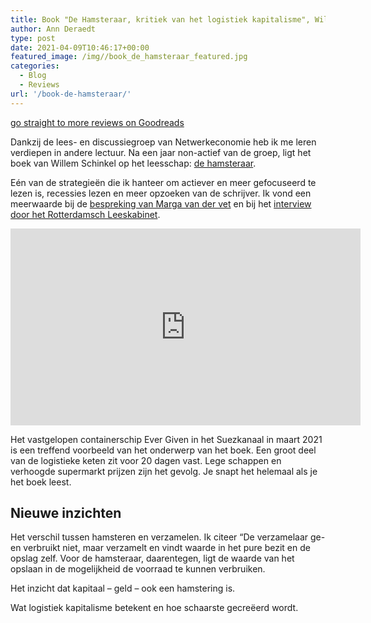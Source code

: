 ```yaml
---
title: Book "De Hamsteraar, kritiek van het logistiek kapitalisme", Willem Schinkel
author: Ann Deraedt
type: post
date: 2021-04-09T10:46:17+00:00
featured_image: /img//book_de_hamsteraar_featured.jpg
categories:
  - Blog
  - Reviews
url: '/book-de-hamsteraar/'
---
```

[go straight to more reviews on Goodreads][1]


Dankzij de lees- en discussiegroep van Netwerkeconomie heb ik me leren verdiepen in andere lectuur. Na een jaar non-actief van de groep, ligt het boek van Willem Schinkel op het leesschap: [de hamsteraar](https://www.bol.com/be/f/de-hamsteraar/9300000004184571/).

Eén van de strategieën die ik hanteer om actiever en meer gefocuseerd te lezen is, recessies lezen en meer opzoeken van de schrijver. Ik vond een meerwaarde bij de [bespreking van Marga van der vet](https://boekrecensiesblog.nl/de-hamsteraar/) en bij het [interview door het Rotterdamsch Leeskabinet](https://www.youtube.com/watch?v=3TX7iS3kYPw).
<iframe class="mx-auto" width="560" height="315" src="https://www.youtube.com/embed/3TX7iS3kYPw" frameborder="0" allow="accelerometer; autoplay; clipboard-write; encrypted-media; gyroscope; picture-in-picture" allowfullscreen></iframe>

Het vastgelopen containerschip Ever Given in het Suezkanaal in maart 2021 is een treffend voorbeeld van het onderwerp van het boek. Een groot deel van de logistieke keten zit voor 20 dagen vast. Lege schappen en verhoogde supermarkt prijzen zijn het gevolg. Je snapt het helemaal als je het boek leest.
<content-image src="/img/book_de_hamsteraar.jpg" alt="vastgelopen containerschip in Suez Kanaal. Beeld AP"></content-image>

## Nieuwe inzichten
Het verschil tussen hamsteren en verzamelen. Ik citeer “De verzamelaar ge- en verbruikt niet, maar verzamelt en vindt waarde in het pure bezit en de opslag zelf. Voor de hamsteraar, daarentegen, ligt de waarde van het opslaan in de mogelijkheid de voorraad te kunnen verbruiken.

Het inzicht dat kapitaal – geld – ook een hamstering is.

Wat logistiek kapitalisme betekent en hoe schaarste gecreëerd wordt.

 [1]: https://www.goodreads.com/book/show/55588976-de-hamsteraar-kritiek-van-het-logistiek-kapitalisme 
